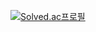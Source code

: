 [![Solved.ac프로필](http://mazassumnida.wtf/api/v2/generate_badge?boj={mythofys})](https://solved.ac/{mythofys})
